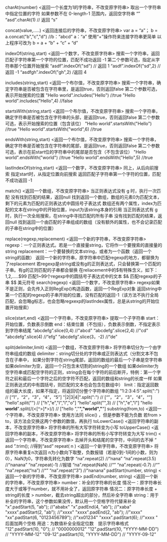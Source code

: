 charAt(number) <返回一个长度为1的字符串，不改变原字符串>
取出一个字符串中指定位置的字符
如果参数不在 0-length-1 范围内，返回空字符串 “”
“asd”.charAt(1) // 返回 “s”


concat(value,.....) <返回连接后的字符串，不改变原字符串>
var a = “a”；
b = a.concat("b","c","d") //b：“abcd” a：“a”
使用“+”操作符来连接字符串更简单
以上程序可改为 b = a + “b” + “c” + “d”


indexOf(string,start) <返回一个数字，不改变原字符串>
搜索一个字符串，返回匹配子字符串第一个字符的位置，匹配不成功返回 -1
第二个参数可选，指定从字符串那个位置开始搜索
“asdf”.indexOf("sd") // 返回 1
“asdf”.indexOf("sd",2) //返回 -1
“asdfgh”.indexOf("gh",2) /返回 4


includes(string,start) <返回一个布尔值，不改变原字符串>
搜索一个字符串，确定字符串是否被包含在字符串里，是返回true，否则返回false
第二个参数可选，表示开始搜索的位置
"Hello world".includes("Hello") //true
"Hello world".includes("Hello",4) //false


startsWith(string,start) <返回一个布尔值，不改变原字符串>
搜索一个字符串，确定字符串是否被包含在字符串的头部，是返回true，否则返回false
第二个参数可选，表示开始搜索的位置（包含该位）
"Hello world".startsWith("Hello") //true
"Hello world".startsWith("world",6) //true


endsWith(string,start) <返回一个布尔值，不改变原字符串>
搜索一个字符串，确定字符串是否被包含在字符串的尾部，是返回true，否则返回false
第二个参数可选，表示在前start位的字符串中的尾部是否包含（不包含该位）
"Hello world".endsWith("world") //true
"Hello world".endsWith("Hello",5) //true


lastIndexOf(string,start) <返回一个数字，不改变原字符串>
同上，从后向前搜索
指定start时，从指定位置向前搜索
返回匹配子字符串第一个字符的位置，匹配不成功返回 -1


match() <返回一个数组，不改变原字符串>
当正则表达式没有 g 时，执行一次匹配
没有找到匹配的结果，返回null
找到返回一个数组，数组的元素0为匹配文本，剩下的元素为匹配的正则表达式中圆括号子表达式
数组还有两个属性，index为匹配的文本在string中的开始位置，input为该string本身的引用
当正则表达式有 g 时，执行一次全局搜索，在string中寻找匹配的所有子串
没有找到匹配的结果，返回null
找到返回一个由匹配的子串组成的数组（没有额外的属性，也不会记录匹配的子串在string中的位置）


replace(regexp,replacement) <返回一个新的字符串，不改变原字符串>
regexp：一个正则表达式。若是一个直接量string，它将作一个要搜索的直接量的string
replacement：一个要替换的文本string，或者为一个函数（返回一个string的函数）
返回一个新的字符串，原字符串中匹配regexp的地方，都替换为了replacement
若regexp是string或没有g的正则表达式，只会替换第一个匹配的子串。有g的正则匹配的子串都会替换
在reliacement中的$有特殊含义，如下：
$1,$2,.....$99 匹配1~99个regexp中的圆括号子表达式中的文本
$& 匹配regexp的子串
$$ 美元符号
search(regexp) <返回一个数字，不改变原字符串>
regexp如果不是正则，会先传入正则RegExp()构造函数，返回一个RegExp对象
返回string中第一个匹配的regexp的子串开始的位置，没有匹配的返回-1（该方法不执行全局匹配，会忽略g标志，也会忽略regxexp的lastIndex属性，总是从string的开始位置开始搜索）


slice(start,end) <返回一个字符串，不改变原字符串>
提取一个子字符串
start：开始位置，负数表示倒数
end：结束位置（不包括），负数表示倒数，不指定表示到字符串结尾
“abcdefg”.slice(0,4) //"abcd"
“abcdefg”.slice(2,4) //"cd"
“abcdefg”.slice(4) //“efg”
“abcdefg”.slice(3，-2) //“de”


split(delimiter,limit) <返回一个数组，不改变原字符串>
将字符串切分为一个由字符串组成的数组
delimiter：string切分处的字符串或正则表达式（分割文本不包含在子串中，
如果分割字符在string尾部，返回的数组的最后一个子串是空字符串
如果delimiter为空，返回一个只包含未切割的string的一个数组
如果delimiter为空字符串或匹配空字符的正则，string会在每个字符的前后断开，特例：第一个字符之前和最后一个字符之后的空字符不匹配，返回的数组和string的长度一样
如果正则表达式的中有圆括号，则匹配的文本也会包含在数组中）
limit：指定返回数组的最大长度，如果不指定，将返回切分整个字符串的数组
"1:2:3:4:5".split(":") // [“1”，“2”，“3”，“4”，“5”]
"|2|3|4|".split(":") // [“”，“2”，“3”，“4”，“”]
“hello”.split("") // ["h","e","l","l","o"]
“hello”.split("",3) // ["h","e","l"]
"hello <b>world</b>".split(/(<[^>]*>)/) // ["hello ","<b>","world","</b>"]
substring(from,to) <返回一个字符串，不改变原字符串>
使用方法同 slice() ，但是参数不能为负数
若from > to，该方法会交换这两个参数的数值，再执行
toLowerCase() <返回字符串的副本，不改变原字符串>
将字符串的所有大写字符转变为小写
toUpperCase() <返回字符串的副本，不改变原字符串>
将字符串的所有小写字符转变为大写
trim() <返回一个字符串，不改变原字符串>
去掉开头和结尾的空字符，中间的去不掉
“ asd ”.trim(); //得到“asd”
repeat( n ) <返回一个新字符串，不改变原字符串>
将原字符串重复n次返回
n为小数向下取整，负数报错（若是0到-1间的小数，则为0），NaN为0，字符串先转化为数字
“na”.repeat(2) //“nana”
“na”.repeat(3.5) //“nanana”
“na”.repeat(-1) //报错
“na”.repeat(NaN) //“”
“na”.repeat(-0.7) //“”
“na”.repeat(“na”) //“”
“na”.repeat(“3”) //“nanana”
padStart(number, string) <返回一个新的字符串，不改变原字符串>
padEnd(number, string) <返回一个新的字符串，不改变原字符串>
number：补全的字符串的长度
情况一：原字符串长度大于或等于number，就不用补全了，返回原字符串
情况二：原字符串长度 + string的长度 > number，截去string超出的部分，然后补全字符串
string：用于补全的字符串，这个参数如果没传，默认用一个空格字符代替来补全
"x".padStart(5, "ab"); //"ababx"
"x".padEnd(4, "ab"); //"xaba"
"xxxx".padStart(2, "ab"); //"xxxx"
"xxxx".padEnd(2, "ab"); //"xxxx"
"xx".padStart(6, "0123456789"); //"xx01234"
"xxxx".padStart(6); //"xxxx " 后面加两个空格
用途：为数值补全全指定位数　提示字符串格式
"12".padStart(10, "0"); // "0000000012"
"12".padStart(10, "YYYY-MM-DD") // "YYYY-MM-12"
"09-12".padStart(10, "YYYY-MM-DD") // "YYYY-09-12"
